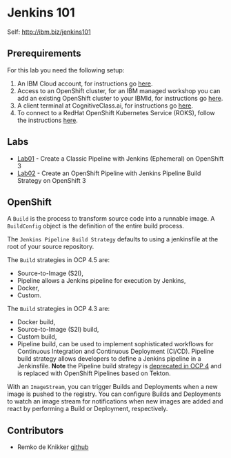 # Jenkins 101

Self: http://ibm.biz/jenkins101

## Prerequirements

For this lab you need the following setup:

1. An IBM Cloud account, for instructions go [here](https://ibm.github.io/workshop-setup/NEWACCOUNT/).
2. Access to an OpenShift cluster, for an IBM managed workshop you can add an existing OpenShift cluster to your IBMId, for instructions go [here](https://ibm.github.io/workshop-setup/GRANTCLUSTER/).
3. A client terminal at CognitiveClass.ai, for instructions go [here](https://ibm.github.io/workshop-setup/COGNITIVECLASS/).
4. To connect to a RedHat OpenShift Kubernetes Service (ROKS), follow the instructions [here](https://ibm.github.io/workshop-setup/ROKS/).

## Labs

- [Lab01](lab-01/README.md) - Create a Classic Pipeline with Jenkins (Ephemeral) on OpenShift 3
- [Lab02](lab-02/README.md) - Create an OpenShift Pipeline with Jenkins Pipeline Build Strategy on OpenShift 3

## OpenShift

A `Build` is the process to transform source code into a runnable image. A `BuildConfig` object is the definition of the entire build process. 

The `Jenkins Pipeline Build Strategy` defaults to using a jenkinsfile at the root of your source repository.

The `Build` strategies in OCP 4.5 are:
- Source-to-Image (S2I),
- Pipeline allows a Jenkins pipeline for execution by Jenkins,
- Docker,
- Custom.

The `Build` strategies in OCP 4.3 are:
- Docker build,
- Source-to-Image (S2I) build,
- Custom build,
- Pipeline build, can be used to implement sophisticated workflows for Continuous Integration and Continuous Deployment (CI/CD). Pipeline build strategy allows developers to define a Jenkins pipeline in a Jenkinsfile. **Note** the Pipeline build strategy is [deprecated in OCP 4](https://docs.openshift.com/container-platform/4.5/builds/build-strategies.html#builds-strategy-pipeline-providing-jenkinsfile_build-strategies) and is replaced with OpenShift Pipelines based on Tekton. 

With an `ImageStream`, you can trigger Builds and Deployments when a new image is pushed to the registry. You can configure Builds and Deployments to watch an image stream for notifications when new images are added and react by performing a Build or Deployment, respectively.

## Contributors

* Remko de Knikker [github](https://github.com/remkohdev)
